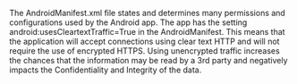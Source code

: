 The AndroidManifest.xml file states and determines many permissions and configurations used by the Android app. 
The app has the setting android:usesCleartextTraffic=True in the AndroidManifest. This means that the application will accept connections using clear text HTTP and will not require the use of encrypted HTTPS. Using unencrypted traffic increases the chances that the information may be read by a 3rd party and negatively impacts the Confidentiality and Integrity of the data.
